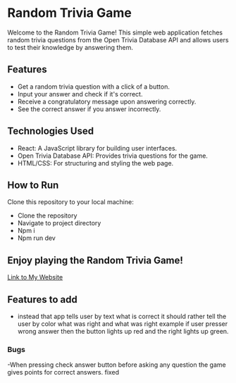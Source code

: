 # Random Trivia Game

Welcome to the Random Trivia Game! This simple web application fetches random trivia questions from the Open Trivia Database API and allows users to test their knowledge by answering them.

## Features

- Get a random trivia question with a click of a button.
- Input your answer and check if it's correct.
- Receive a congratulatory message upon answering correctly.
- See the correct answer if you answer incorrectly.

## Technologies Used

- React: A JavaScript library for building user interfaces.
- Open Trivia Database API: Provides trivia questions for the game.
- HTML/CSS: For structuring and styling the web page.

## How to Run

  Clone this repository to your local machine:
  - Clone the repository
  - Navigate to project directory
  - Npm i
  - Npm run dev  
 
## Enjoy playing the Random Trivia Game!

[Link to My Website](https://triv.azurewebsites.net/)

## Features to add
- instead that app tells user by text what is correct it should rather tell the user by color what was right and what was right
  example if user presser wrong answer then the button lights up red and the right lights up green.


### Bugs
-When pressing check answer button before asking any question the game gives points for correct answers. fixed



